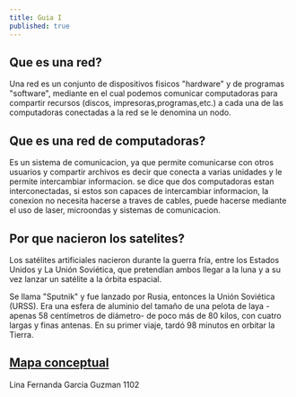 ```yaml
---
title: Guia I
published: true
---
```


## Que es una red?
Una red es un conjunto de dispositivos fisicos "hardware" y de programas "software", mediante en el cual podemos comunicar computadoras para compartir recursos (discos, impresoras,programas,etc.)
a cada una de las computadoras conectadas a la red se le denomina un nodo.
## Que es una red de computadoras?
Es un sistema de comunicacion, ya que permite comunicarse con otros usuarios y compartir archivos es decir que conecta a varias unidades y le permite intercambiar informacion. se dice que dos computadoras estan interconectadas, si estos son capaces de intercambiar informacion, la conexion  no necesita hacerse a traves de cables, puede hacerse mediante el uso de laser, microondas y sistemas de comunicacion. 
## Por que nacieron los satelites?
Los satélites artificiales nacieron durante la guerra fría, entre los Estados Unidos y La Unión Soviética, que pretendían ambos llegar a la luna y a su vez lanzar un satélite a la órbita espacial.

Se llama "Sputnik" y fue lanzado por Rusia, entonces la Unión Soviética (URSS). Era una esfera de aluminio del tamaño de una pelota de laya -apenas 58 centímetros de diámetro- de poco más de 80 kilos, con cuatro largas y finas antenas. En su primer viaje, tardó 98 minutos en orbitar la Tierra.

[Mapa conceptual](https://lucid.app/lucidchart/9673431d-6812-4943-8c6b-731ff0acf242/edit?invitationId=inv_b9fe1a6d-f06b-42e9-8395-c5376bbcea49)
---
Lina Fernanda Garcia Guzman 1102
